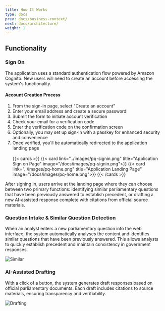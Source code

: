 ```yaml
---
title: How It Works
type: docs
prev: docs/business-context/
next: docs/architecture/
weight: 1
---
```


## Functionality

### Sign On

The application uses a standard authentication flow powered by Amazon Cognito. New users will need to create an account before accessing the system's functionality.

#### Account Creation Process
1. From the sign-in page, select "Create an account"
2. Enter your email address and create a secure password
3. Submit the form to initiate account verification
4. Check your email for a verification code
5. Enter the verification code on the confirmation screen
6. Optionally, you may set up sign-in with a passkey for enhanced security and convenience
7. Once verified, you'll be automatically redirected to the application landing page
<br></br>
{{< cards >}}
  {{< card link="../images/pq-signin.png" title="Application Sign on Page" image="/docs/images/pq-signin.png">}}
  {{< card link="../images/pq-home.png" title="Application Landing Page" image="/docs/images/pq-home.png">}}
{{< /cards >}}

After signing in, users arrive at the landing page where they can choose between two primary functions: identifying similar parliamentary questions that have been previously answered to establish precedent, or drafting a new AI-assisted response complete with citations from official source materials.

### Question Intake & Similar Question Detection

When an analyst enters a new parliamentary question into the web interface, the system automatically analyses the content and identifies similar questions that have been previously answered. This allows analysts to quickly establish precedent and maintain consistency in government responses.

![Similar](/docs/images/pq-similar.png "Similar Questions Interface User Interface: System displays the current question alongside previously answered questions ranked by similarity") 

### AI-Assisted Drafting

With a click of a button, the system generates draft responses based on official parliamentary documents. Each draft includes citations to source materials, ensuring transparency and verifiability.

![Drafting](/docs/images/pq-chat.png "AI-Assisted Drafting User Interface: AI-generated draft with source citations ready for analyst review")



